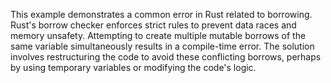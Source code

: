 This example demonstrates a common error in Rust related to borrowing.  Rust's borrow checker enforces strict rules to prevent data races and memory unsafety. Attempting to create multiple mutable borrows of the same variable simultaneously results in a compile-time error. The solution involves restructuring the code to avoid these conflicting borrows, perhaps by using temporary variables or modifying the code's logic. 